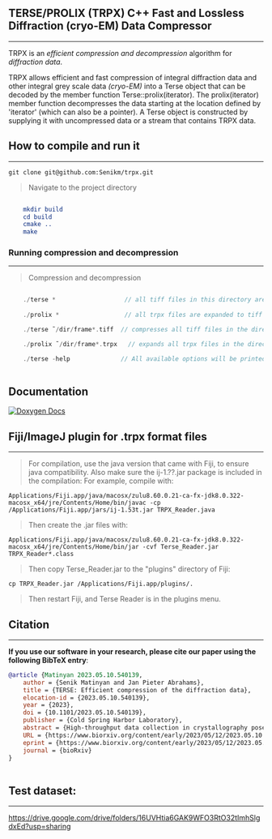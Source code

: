 ##  TERSE/PROLIX (TRPX) C++ Fast and Lossless Diffraction (cryo-EM) Data Compressor

___


TRPX is an *efficient compression and decompression* algorithm for *diffraction data*.

TRPX allows efficient and fast compression of integral diffraction data and other integral grey scale
data *(cryo-EM)* into a Terse object that can be decoded by the member function Terse<T>::prolix(iterator). The
prolix(iterator) member function decompresses the data starting at the location defined by 'iterator'
(which can also be a pointer). A Terse object is constructed by supplying it with uncompressed data or a
stream that contains TRPX data.

## How to compile and run it

___

    git clone git@github.com:Senikm/trpx.git 
> Navigate to the project directory
```cmake

    mkdir build
    cd build
    cmake ..
    make 
```


### Running compression and decompression

___

> Compression and decompression
``` c++

    ./terse *                   // all tiff files in this directory are compressed to trpx files 
    
    ./prolix *                  // all trpx files are expanded to tiff files

    ./terse ˜/dir/frame*.tiff  // compresses all tiff files in the directory ~/dir that start with frame\n"

    ./prolix ˜/dir/frame*.trpx   // expands all trpx files in the directory ~/dir that start with frame\n"

    ./terse -help              // All available options will be printed
    
```



## Documentation

[![Doxygen Docs](https://img.shields.io/badge/documentation-Doxygen-blue.svg)](https://senikm.github.io/trpx/)



## Fiji/ImageJ plugin for .trpx format files

____

> For compilation, use the java version that came with Fiji, to ensure java compatibility. Also make sure the ij-1.??.jar package is included in the compilation:
> For example, compile with:


    Applications/Fiji.app/java/macosx/zulu8.60.0.21-ca-fx-jdk8.0.322-macosx_x64/jre/Contents/Home/bin/javac -cp /Applications/Fiji.app/jars/ij-1.53t.jar TRPX_Reader.java

> Then create the .jar files with:

    Applications/Fiji.app/java/macosx/zulu8.60.0.21-ca-fx-jdk8.0.322-macosx_x64/jre/Contents/Home/bin/jar -cvf Terse_Reader.jar TRPX_Reader*.class

> Then copy Terse_Reader.jar to the "plugins" directory of Fiji:

    cp TRPX_Reader.jar /Applications/Fiji.app/plugins/.

> Then restart Fiji, and Terse Reader is in the plugins menu.


## Citation
____

**If you use our software in your research, please cite our paper using the following BibTeX entry**:

``` bibtex
@article {Matinyan 2023.05.10.540139,
	author = {Senik Matinyan and Jan Pieter Abrahams},
	title = {TERSE: Efficient compression of the diffraction data},
	elocation-id = {2023.05.10.540139},
	year = {2023},
	doi = {10.1101/2023.05.10.540139},
	publisher = {Cold Spring Harbor Laboratory},
	abstract = {High-throughput data collection in crystallography poses significant challenges in handling massive amounts of data. Here, we present TERSE, a novel lossless compression algorithm specifically designed for diffraction data. We compare TERSE with the established lossless compression algorithms implemented in gzip, CBF, and HDF5, in terms of compression efficiency and speed, using continuous rotation electron diffraction data of an inorganic compound. Our results show that TERSE outperforms these algorithms by achieving a higher data compression at a speed that is at least an order of magnitude faster. TERSE files are byte-order independent and the algorithm can be readily implemented in hardware. By providing a tailored solution for diffraction data, TERSE facilitates more efficient data analysis and interpretation while mitigating storage and transmission concerns. TERSE C++20 compression/decompression code and an ImageJ/Fiji java plugin for reading TERSE files are open-sourced on GitHub under the permissive MIT license.Competing Interest StatementThe authors have declared no competing interest.},
	URL = {https://www.biorxiv.org/content/early/2023/05/12/2023.05.10.540139},
	eprint = {https://www.biorxiv.org/content/early/2023/05/12/2023.05.10.540139.full.pdf},
	journal = {bioRxiv}
}
 

``` 
## Test dataset:

___

https://drive.google.com/drive/folders/16UVHtia6GAK9WFO3RtO32tImhSlgdxEd?usp=sharing

